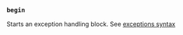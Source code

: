 ### `begin`

Starts an exception handling block. See [exceptions syntax](https://docs.ruby-lang.org/en/3.3/syntax/exceptions_rdoc.html)
